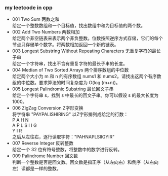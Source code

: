 ### my leetcode in cpp

* 001 Two Sum 两数之和  
给定一个整数数组和一个目标值，找出数组中和为目标值的两个数。
* 002 Add Two Numbers 两数相加  
给定两个非空链表来表示两个非负整数。位数按照逆序方式存储，它们的每个节点只存储单个数字。将两数相加返回一个新的链表。
* 003 Longest Substring Without Repeating Characters 无重复字符的最长子串  
给定一个字符串，找出不含有重复字符的最长子串的长度。
* 004 Median of Two Sorted Arrays 两个排序数组的中位数  
给定两个大小为 m 和 n 的有序数组 nums1 和 nums2。请找出这两个有序数组的中位数。要求算法的时间复杂度为 O(log (m+n))。
* 005 Longest Palindromic Substring 最长回文子串  
给定一个字符串 s，找到 s 中最长的回文子串。你可以假设 s 的最大长度为1000。
* 006 ZigZag Conversion Z字形变换  
将字符串 "PAYPALISHIRING" 以Z字形排列成给定的行数：  
P   A   H   N  
A P L S I I G  
Y   I   R  
之后从左往右，逐行读取字符："PAHNAPLSIIGYIR"
* 007 Reverse Integer 反转整数  
给定一个 32 位有符号整数，将整数中的数字进行反转。
* 009 Palindrome Number 回文数  
判断一个整数是否是回文数。回文数是指正序（从左向右）和倒序（从右向左）读都是一样的整数。